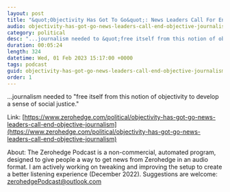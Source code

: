 ```yaml
---
layout: post
title: "&quot;Objectivity Has Got To Go&quot;: News Leaders Call For End Of Objective Journalism"
audio: objectivity-has-got-go-news-leaders-call-end-objective-journalism-0
category: political
desc: "...journalism needed to &quot;free itself from this notion of objectivity to develop a sense of social justice.&quot; "
duration: 00:05:24
length: 324
datetime: Wed, 01 Feb 2023 15:17:00 +0000
tags: podcast
guid: objectivity-has-got-go-news-leaders-call-end-objective-journalism-0
order: 1
---
```

...journalism needed to &quot;free itself from this notion of objectivity to develop a sense of social justice.&quot; 

Link: [https://www.zerohedge.com/political/objectivity-has-got-go-news-leaders-call-end-objective-journalism](https://www.zerohedge.com/political/objectivity-has-got-go-news-leaders-call-end-objective-journalism)

About: The Zerohedge Podcast is a non-commercial, automated program, designed to give people a way to get news from Zerohedge in an audio format.  I am actively working on tweaking and improving the setup to create a better listening experience (December 2022).  Suggestions are welcome: [zerohedgePodcast@outlook.com](mailto:zerohedgePodcast@outlook.com)